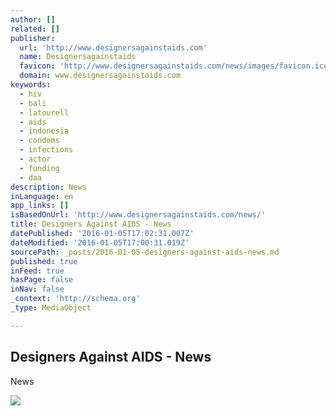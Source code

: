 ```yaml
---
author: []
related: []
publisher:
  url: 'http://www.designersagainstaids.com'
  name: Designersagainstaids
  favicon: 'http://www.designersagainstaids.com/news/images/favicon.ico'
  domain: www.designersagainstaids.com
keywords:
  - hiv
  - bali
  - latourell
  - aids
  - indonesia
  - condoms
  - infections
  - actor
  - funding
  - daa
description: News
inLanguage: en
app_links: []
isBasedOnUrl: 'http://www.designersagainstaids.com/news/'
title: Designers Against AIDS - News
datePublished: '2016-01-05T17:02:31.007Z'
dateModified: '2016-01-05T17:00:31.019Z'
sourcePath: _posts/2016-01-05-designers-against-aids-news.md
published: true
inFeed: true
hasPage: false
inNav: false
_context: 'http://schema.org'
_type: MediaObject

---
```

<article style=""><h1>Designers Against AIDS - News</h1><p>News</p><img src="http://www.designersagainstaids.com/media/thumb_crop_331_331/ronaldo_aguiar.jpg" /></article>